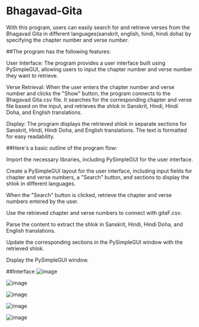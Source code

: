 # Bhagavad-Gita
With this program, users can easily search for and retrieve verses from the Bhagavad Gita in different languages(sanskrit, english, hindi, hindi doha) by specifying the chapter number and verse number.

##The program has the following features:

User Interface: The program provides a user interface built using PySimpleGUI, allowing users to input the chapter number and verse number they want to retrieve.

Verse Retrieval: When the user enters the chapter number and verse number and clicks the "Show" button, the program connects to the Bhagavad Gita csv file. It searches for the corresponding chapter and verse file based on the input, and retrieves the shlok in Sanskrit, Hindi, Hindi Doha, and English translations.

Display: The program displays the retrieved shlok in separate sections for Sanskrit, Hindi, Hindi Doha, and English translations. The text is formatted for easy readability.

##Here's a basic outline of the program flow:

Import the necessary libraries, including PySimpleGUI for the user interface.

Create a PySimpleGUI layout for the user interface, including input fields for chapter and verse numbers, a "Search" button, and sections to display the shlok in different languages.

When the "Search" button is clicked, retrieve the chapter and verse numbers entered by the user.

Use the retrieved chapter and verse numbers to connect with gitaF.csv.

Parse the content to extract the shlok in Sanskrit, Hindi, Hindi Doha, and English translations.

Update the corresponding sections in the PySimpleGUI window with the retrieved shlok.

Display the PySimpleGUI window.

##Interface
![image](https://github.com/SHRISTIGUPT/Bhagavad-Gita/assets/91000887/028935bc-7679-49be-9e88-4215db8107f6)

![image](https://github.com/SHRISTIGUPT/Bhagavad-Gita/assets/91000887/12ba3fd7-ed2d-40d4-a15b-1097f4ea2de8)

![image](https://github.com/SHRISTIGUPT/Bhagavad-Gita/assets/91000887/9f96d90d-28d7-4bfe-a23a-5f579750ac60)

![image](https://github.com/SHRISTIGUPT/Bhagavad-Gita/assets/91000887/8d7cdfb1-ffa8-40a2-852f-2a151be48569)

![image](https://github.com/SHRISTIGUPT/Bhagavad-Gita/assets/91000887/92014531-8715-4513-a59b-eadc49218251)
